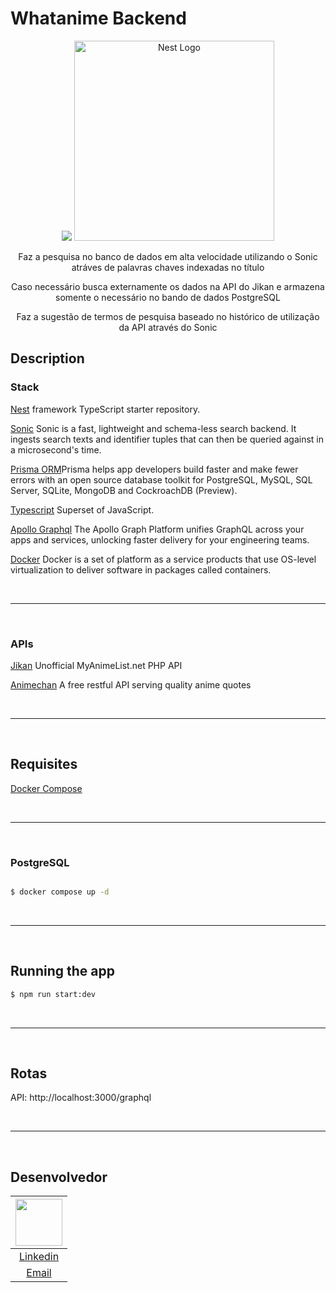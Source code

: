 # Whatanime Backend

<p align="center">
  <a href="https://github.com/valeriansaliou/sonic"><img src="https://valeriansaliou.github.io/sonic/images/banner.jpg" /><a>
  <a href="http://nestjs.com/" target="blank"><img src="https://nestjs.com/img/logo_text.svg" width="320" alt="Nest Logo" /></a>
</p>

[circleci-image]: https://img.shields.io/circleci/build/github/nestjs/nest/master?token=abc123def456
[circleci-url]: https://circleci.com/gh/nestjs/nest

  <p align="center">Faz a pesquisa no banco de dados em alta velocidade utilizando o Sonic atráves de palavras chaves indexadas no título</p>
  <p align="center">Caso necessário busca externamente os dados na API do Jikan e armazena somente o necessário no bando de dados PostgreSQL </p>
  <p align="center">Faz a sugestão de termos de pesquisa baseado no histórico de utilização da API através do Sonic</p>

<p align="center">

## Description

### Stack

[Nest](https://github.com/nestjs/nest) framework TypeScript starter repository.

[Sonic](https://github.com/valeriansaliou/sonic) Sonic is a fast, lightweight and schema-less search backend. It ingests search texts and identifier tuples that can then be queried against in a microsecond's time.

[Prisma ORM](https://www.prisma.io/)Prisma helps app developers build faster and make fewer errors with an open source database toolkit for PostgreSQL, MySQL, SQL Server, SQLite, MongoDB and CockroachDB (Preview).

[Typescript](https://github.com/microsoft/TypeScript) Superset of JavaScript.

[Apollo Graphql](https://www.apollographql.com/) The Apollo Graph Platform unifies GraphQL across your apps and services, unlocking faster delivery for your engineering teams.

[Docker](https://www.docker.com) Docker is a set of platform as a service products that use OS-level virtualization to deliver software in packages called containers.

</Br>

___
</Br>

### APIs

[Jikan](https://github.com/jikan-me/jikan) Unofficial MyAnimeList.net PHP API

[Animechan](https://github.com/rocktimsaikia/anime-chan) A free restful API serving quality anime quotes

</Br>

___
</Br>

## Requisites

[Docker Compose](https://www.docker.com)

</Br>

___
</Br>

### PostgreSQL

```bash

$ docker compose up -d

```

</Br>

___
</Br>

## Running the app

```bash
$ npm run start:dev

```

</Br>

___
</Br>

## Rotas

API: http://localhost:3000/graphql

</Br>

___
</Br>

## Desenvolvedor


| [<img src="https://avatars.githubusercontent.com/u/79429654?v=4" width="75px;"/>](https://github.com/giovanifranz) |
| :-: |
|[Linkedin](https://www.linkedin.com/in/giovanifranz)|
|[Email](mailto:giovanifranz151@gmail.com)|
